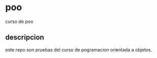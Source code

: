 # poo
curso de poo

## descripcion
este repo son pruebas del curso de pogramacion orientada a objetos.
